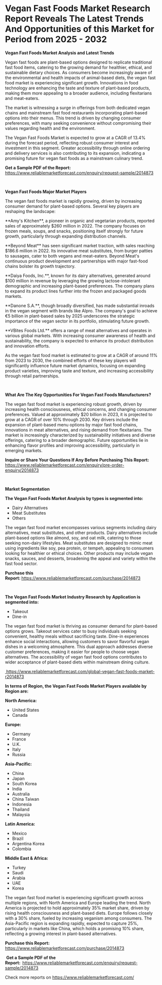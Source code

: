 <p><h1>Vegan Fast Foods Market Research Report Reveals The Latest Trends And Opportunities of this Market for Period from 2025 - 2032</h1></p><p><strong>Vegan Fast Foods Market Analysis and Latest Trends</strong></p>
<p><p>Vegan fast foods are plant-based options designed to replicate traditional fast food items, catering to the growing demand for healthier, ethical, and sustainable dietary choices. As consumers become increasingly aware of the environmental and health impacts of animal-based diets, the vegan fast food market is experiencing significant growth. Innovations in food technology are enhancing the taste and texture of plant-based products, making them more appealing to a broader audience, including flexitarians and meat-eaters. </p><p>The market is witnessing a surge in offerings from both dedicated vegan chains and mainstream fast food restaurants incorporating plant-based options into their menus. This trend is driven by changing consumer preferences, with many seeking convenience without compromising their values regarding health and the environment. </p><p>The Vegan Fast Foods Market is expected to grow at a CAGR of 13.4% during the forecast period, reflecting robust consumer interest and investment in this segment. Greater accessibility through online ordering and delivery services is also contributing to its expansion, indicating a promising future for vegan fast foods as a mainstream culinary trend.</p></p>
<p><strong>Get a Sample PDF of the Report:&nbsp;</strong> <a href="https://www.reliablemarketforecast.com/enquiry/request-sample/2014873?utm_campaign=2803&utm_medium=2&utm_source=Github&utm_content=ia&utm_term=07042025&utm_id=vegan-fast-foods">https://www.reliablemarketforecast.com/enquiry/request-sample/2014873</a></p>
<p>&nbsp;</p>
<p><strong>Vegan Fast Foods Major Market Players</strong></p>
<p><p>The vegan fast foods market is rapidly growing, driven by increasing consumer demand for plant-based options. Several key players are reshaping the landscape:</p><p>**Amy's Kitchen**, a pioneer in organic and vegetarian products, reported sales of approximately $260 million in 2022. The company focuses on frozen meals, soups, and snacks, positioning itself strongly for future growth, particularly through expanding distribution channels.</p><p>**Beyond Meat** has seen significant market traction, with sales reaching $186.6 million in 2022. Its innovative meat substitutes, from burger patties to sausages, cater to both vegans and meat-eaters. Beyond Meat's continuous product development and partnerships with major fast-food chains bolster its growth trajectory.</p><p>**Daiya Foods, Inc.**, known for its dairy alternatives, generated around $100 million in revenue by leveraging the growing lactose-intolerant demographic and increasing plant-based preferences. The company plans to expand its product lines further into the frozen and packaged goods markets.</p><p>**Danone S.A.**, though broadly diversified, has made substantial inroads in the vegan segment with brands like Alpro. The company's goal to achieve €5 billion in plant-based sales by 2025 underscores the strategic importance of the vegan sector in its portfolio, stimulating future growth.</p><p>**VBites Foods Ltd.** offers a range of meat alternatives and operates in various global markets. With increasing consumer awareness of health and sustainability, the company is expected to enhance its product distribution and innovation efforts.</p><p>As the vegan fast food market is estimated to grow at a CAGR of around 11% from 2023 to 2030, the combined efforts of these key players will significantly influence future market dynamics, focusing on expanding product varieties, improving taste and texture, and increasing accessibility through retail partnerships.</p></p>
<p>&nbsp;</p>
<p><strong>What Are The Key Opportunities For Vegan Fast Foods Manufacturers?</strong></p>
<p><p>The vegan fast food market is experiencing robust growth, driven by increasing health consciousness, ethical concerns, and changing consumer preferences. Valued at approximately $20 billion in 2023, it is projected to grow at a CAGR of over 10% through 2030. Key drivers include the expansion of plant-based menu options by major fast food chains, innovations in meat alternatives, and rising demand from flexitarians. The market is increasingly characterized by sustainability initiatives and diverse offerings, catering to a broader demographic. Future opportunities lie in enhancing flavor profiles and improving accessibility, particularly in emerging markets.</p></p>
<p><strong>Inquire or Share Your Questions If Any Before Purchasing This Report:</strong> <a href="https://www.reliablemarketforecast.com/enquiry/pre-order-enquiry/2014873?utm_campaign=2803&utm_medium=2&utm_source=Github&utm_content=ia&utm_term=07042025&utm_id=vegan-fast-foods">https://www.reliablemarketforecast.com/enquiry/pre-order-enquiry/2014873</a></p>
<p>&nbsp;</p>
<p><strong>Market Segmentation</strong></p>
<p><strong>The Vegan Fast Foods Market Analysis by types is segmented into:</strong></p>
<p><ul><li>Dairy Alternatives</li><li>Meat Substitutes</li><li>Others</li></ul></p>
<p><p>The vegan fast food market encompasses various segments including dairy alternatives, meat substitutes, and other products. Dairy alternatives include plant-based options like almond, soy, and oat milk, catering to those seeking non-dairy lifestyles. Meat substitutes are designed to mimic meat using ingredients like soy, pea protein, or tempeh, appealing to consumers looking for healthier or ethical choices. Other products may include vegan snacks, sauces, and desserts, broadening the appeal and variety within the fast food sector.</p></p>
<p><strong>Purchase this Report:&nbsp;</strong><a href="https://www.reliablemarketforecast.com/purchase/2014873?utm_campaign=2803&utm_medium=2&utm_source=Github&utm_content=ia&utm_term=07042025&utm_id=vegan-fast-foods">https://www.reliablemarketforecast.com/purchase/2014873</a></p>
<p>&nbsp;</p>
<p><strong>The Vegan Fast Foods Market Industry Research by Application is segmented into:</strong></p>
<p><ul><li>Takeout</li><li>Dine-in</li></ul></p>
<p><p>The vegan fast food market is thriving as consumer demand for plant-based options grows. Takeout services cater to busy individuals seeking convenient, healthy meals without sacrificing taste. Dine-in experiences enhance social interactions, allowing customers to savor flavorful vegan dishes in a welcoming atmosphere. This dual approach addresses diverse customer preferences, making it easier for people to choose vegan alternatives. The accessibility of vegan fast food options contributes to wider acceptance of plant-based diets within mainstream dining culture.</p></p>
<p><a href="https://www.reliablemarketforecast.com/global-vegan-fast-foods-market-r2014873?utm_campaign=2803&utm_medium=2&utm_source=Github&utm_content=ia&utm_term=07042025&utm_id=vegan-fast-foods">&nbsp;https://www.reliablemarketforecast.com/global-vegan-fast-foods-market-r2014873</a></p>
<p><strong>In terms of Region, the Vegan Fast Foods Market Players available by Region are:</strong></p>
<p>
    <p> <strong> North America: </strong>
        <ul>
            <li>United States</li>
            <li>Canada</li>
        </ul>
        </p> 
    <p> <strong> Europe: </strong>
        <ul>
            <li>Germany</li>
            <li>France</li>
            <li>U.K.</li>
            <li>Italy</li>
            <li>Russia</li>
        </ul>
        </p> 
    <p> <strong> Asia-Pacific: </strong>
        <ul>
            <li>China</li>
            <li>Japan</li>
            <li>South Korea</li>
            <li>India</li>
            <li>Australia</li>
            <li>China Taiwan</li>
            <li>Indonesia</li>
            <li>Thailand</li>
            <li>Malaysia</li>
        </ul>
        </p> 
    <p> <strong> Latin America: </strong>
        <ul>
            <li>Mexico</li>
            <li>Brazil</li>
            <li>Argentina Korea</li>
            <li>Colombia</li>
        </ul>
        </p> 
    <p> <strong> Middle East & Africa: </strong>
        <ul>
            <li>Turkey</li>
            <li>Saudi</li>
            <li>Arabia</li>
            <li>UAE</li>
            <li>Korea</li>
        </ul>
    </p>
    </p>
<p><p>The vegan fast food market is experiencing significant growth across multiple regions, with North America and Europe leading the trend. North America is projected to hold approximately 35% market share, driven by rising health consciousness and plant-based diets. Europe follows closely with a 30% share, fueled by increasing veganism among consumers. The Asia-Pacific region is expanding rapidly, expected to capture 25%, particularly in markets like China, which holds a promising 10% share, reflecting a growing interest in plant-based alternatives.</p></p>
<p><strong>Purchase this Report: </strong><a href="https://www.reliablemarketforecast.com/purchase/2014873?utm_campaign=2803&utm_medium=2&utm_source=Github&utm_content=ia&utm_term=07042025&utm_id=vegan-fast-foods">https://www.reliablemarketforecast.com/purchase/2014873</a></p>
<p>&nbsp;<strong>Get a Sample PDF of the Report:&nbsp;&nbsp;</strong><a href="https://www.reliablemarketforecast.com/enquiry/request-sample/2014873?utm_campaign=2803&utm_medium=2&utm_source=Github&utm_content=ia&utm_term=07042025&utm_id=vegan-fast-foods">https://www.reliablemarketforecast.com/enquiry/request-sample/2014873</a></p>
<p><strong></strong></p>
<p>Check more reports on <a href="https://www.reliablemarketforecast.com/?utm_campaign=2803&utm_medium=2&utm_source=Github&utm_content=ia&utm_term=07042025&utm_id=vegan-fast-foods">https://www.reliablemarketforecast.com/</a></p>